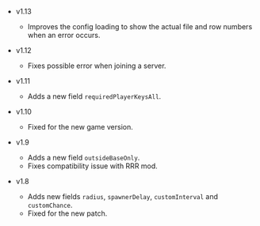 - v1.13
  - Improves the config loading to show the actual file and row numbers when an error occurs.

- v1.12
  - Fixes possible error when joining a server.

- v1.11
  - Adds a new field `requiredPlayerKeysAll`.

- v1.10
  - Fixed for the new game version.

- v1.9
  - Adds a new field `outsideBaseOnly`.
  - Fixes compatibility issue with RRR mod.

- v1.8
  - Adds new fields `radius`, `spawnerDelay`, `customInterval` and `customChance`.
  - Fixed for the new patch.
